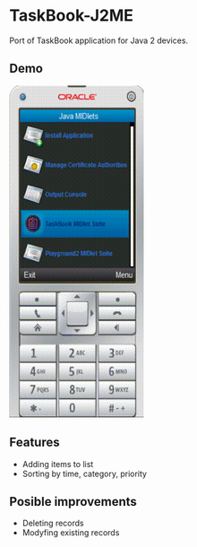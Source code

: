 # TaskBook-J2ME
Port of TaskBook application for Java 2 devices.

## Demo
![demo][demo]

## Features
- Adding items to list
- Sorting by time, category, priority

## Posible improvements
- Deleting records
- Modyfing existing records


[demo]: https://raw.githubusercontent.com/NotesTeam/TaskBook-J2ME/master/demo.gif "Demo gif"
